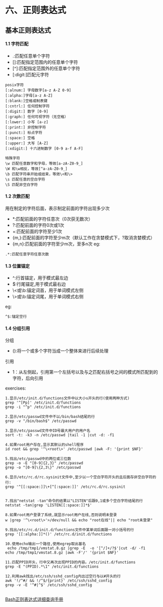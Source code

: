 # 六、正则表达式

## 基本正则表达式

#### 1.1 字符匹配

* .:匹配任意单个字符
* []:匹配指定范围内的任意单个字符
* \[^]:匹配指定范围外的任意单个字符
* [:digit:]匹配元字符

```
posix字符
[:alnum:] 字母数字[a-z A-Z 0-9]
[:alpha:]字母[a-z A-Z]
[:blank:]空格或制表键
[:cntrl:] 任何控制字符
[:digit:] 数字 [0-9]
[:graph:] 任何可视字符（无空格）
[:lower:] 小写 [a-z]
[:print:] 非控制字符
[:punct:] 标点字符
[:space:] 空格
[:upper:] 大写 [A-Z]
[:xdigit:] 十六进制数字 [0-9 a-f A-F]
```
```
特殊字符
\w 匹配任意数字和字母，等效[a-zA-Z0-9_]
\W 和\w相反，等效[^a-zA-Z0-9_]
\b 匹配字符串开始或结束，等效\<和\>
\s 匹配任意的空白字符
\S 匹配非空白字符
```


#### 1.2 次数匹配

用在制定的字符后面，表示制定前面的字符出现多少次
* \*:匹配前面的字符任意次（0次获无数次）
* \?:匹配前面的字符0次或1次
* \+:匹配前面的字符至少1次
* {m\,}:匹配前面的字符至少m次（默认工作在贪婪模式下，?取消贪婪模式）
* {m,n}:匹配前面的字符至少m次，至多n次
eg:

```
.*:匹配任意字符任意次数
```

#### 1.3 位置锚定

* ^:行首锚定，用于模式最左边
* $:行尾锚定,用于模式最右边
* \\<或\b:锚定词首，用于单词模式左侧
* \\>或\b:锚定词尾，用于单词模式右侧



eg:

```
^$:锚定空行
```

#### 1.4 分组引用

分组
* \(\):将一个或多个字符当成一个整体来进行后续处理

引用
* 1：从左侧起，引用第一个左括号以及与之匹配右括号之间的模式所匹配到的字符，后向引用


exercises:

```
1.显示/etc/init.d/functions文件中以大小s开头的行(使用两种方式)
grep '^[Pp]' /etc/init.d/functions
grep -i "^p" /etc/init.d/functions

2.显示/etc/passwd文件中不以/bin/bash结尾的行
grep -v "/bin/bash$" /etc/passwd

3.显示/etc/passwd文件中ID号最大用户的用户名
sort -t: -k3 -n /etc/passwd |tail -1 |cut -d: -f1

4.如果root用户存在,显示其默认的shell程序
id root && grep '^\<root\>' /etc/passwd |awk -F: '{print $NF}'

5.找出/etc/passwd中的两位或三位数
grep -o -E "[0-9]{2,3}" /etc/passwd
grep -o "[0-9]\{2,3\}" /etc/passwd

6.显示/etc/rc.d/rc.sysinit文件中,至少以一个空白字符开头的且后面存非空白字符的行:
grep '^[[:space:]]\+[^[:space:]]' /etc/rc.d/rc.sysinit


7.找出"netstat -tan"命令的结果以"LISTEN"后跟0,1或多个空白字符结尾的行
netstat -tan|grep 'LISTEN[[:space:]]*$'

8.如果root用户登录了系统,就显示root用户在线,否则说明未登录
w |grep '^\<root\>'>/dev/null && echo "root在线"|| echo "root未登录"

9.找出/etc/rc.d/init.d/functions文件中某单词后面跟一对小括号的行
grep '[[:alpha:]]*()' /etc/rc.d/init.d/functions

10.使用echo输出一个路径,使用egrep取出基名
 echo /tmp/tmp1/vmstat.8.gz |grep -E  -o '[^/]+/?$'|cut -d/ -f1
echo /tmp/tmp1/vmstat.8.gz |awk -F'/' '{print $NF}'

11.匹配PPID开头，行中又再次出现PPID的内容。/etc/init.d/functions
grep -E "(PPID).*\1" /etc/init.d/functions

12.利用awk找出/etc/ssh/sshd_config内出过空行与以#开头的行
awk '!/^#/ && !/^$/{print}' /etc/ssh/sshd_config
grep -v -E '^#|^$' /etc/ssh/sshd_config


```
[Bash正则表达式详细查询手册](https://www.jb51.net/tools/shell_regex.html)



